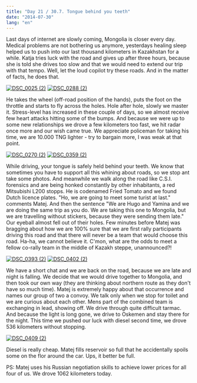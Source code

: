 ```yaml
---
title: "Day 21 / 30.7. Tongue behind you teeth"
date: "2014-07-30"
lang: "en"
---
```


Last days of internet are slowly coming, Mongolia is closer every day. Medical problems are not bothering us anymore, yesterdays healing sleep helped us to push into our last thousand kilometers in Kazakhstan for a while. Katja tries luck with the road and gives up after three hours, because she is told she drives too slow and that we would need to extend our trip with that tempo. Well, let the loud copilot try these roads. And in the matter of facts, he does that.

[![DSC_0025 (2)](images/DSC_0025-2-300x200.jpg)](http://gremovmongolijo.com/wp-content/uploads/2014/08/DSC_0025-2.jpg) [![DSC_0288 (2)](images/DSC_0288-2-300x200.jpg)](http://gremovmongolijo.com/wp-content/uploads/2014/08/DSC_0288-2.jpg)

He takes the wheel (off-road position of the hands), puts the foot on the throttle and starts to fly across the holes. Hole after hole, slowly we master it. Stress-level has increased in these couple of days, so we almost receive few heart attacks hitting some of the bumps. And because we were up to some new relationships we drove a few kilometers too fast, we hit radar once more and our wish came true. We appreciate policeman for taking his time, we are 10.000 TNG lighter - try to bargain more, I was weak at that point.

[![DSC_0270 (2)](images/DSC_0270-2-300x200.jpg)](http://gremovmongolijo.com/wp-content/uploads/2014/08/DSC_0270-2.jpg) [![DSC_0359 (2)](images/DSC_0359-2-300x200.jpg)](http://gremovmongolijo.com/wp-content/uploads/2014/08/DSC_0359-2.jpg)

While driving, your tongue is safely held behind your teeth. We know that sometimes you have to support all this whining about roads, so we stop ant take some photos. And meanwhile we walk along the road like C.S.I. forensics and are being honked constantly by other inhabitants, a red Mitsubishi L200 stopps. He is codenamed Fried Tomato and we found Dutch licence plates. "Ho, we are going to meet some turist at last." comments Matej. And then the sentence "We are Hugo and Yamina and we are doing the same trip as you do. We are taking this one to Mongolia, but we are travelling without stickers, because they were sending them late." Our eyeball almost fell out of their holes. Few minutes before Matej was bragging about how we are 100% sure that we are first rally participants driving this road and that there will never be a team that would choose this road. Ha-ha, we cannot believe it. C'mon, what are the odds to meet a fellow co-rally team in the middle of Kazakh steppe, unannounced?!

[![DSC_0393 (2)](images/DSC_0393-2-300x200.jpg)](http://gremovmongolijo.com/wp-content/uploads/2014/08/DSC_0393-2.jpg) [![DSC_0402 (2)](images/DSC_0402-2-300x200.jpg)](http://gremovmongolijo.com/wp-content/uploads/2014/08/DSC_0402-2.jpg)

We have a short chat and we are back on the road, because we are late and night is falling. We decide that we would drive together to Mongolia, and then took our own way (they are thinking about northern route as they don't have so much time). Matej is extremely happy about that occurrence and names our group of two a convoy. We talk only when we stop for toilet and we are curious about each other. Mens part of the combined team is exchanging in lead, showing off. We drive through quite difficult tarmac. And because the light is long gone, we drive to Oskemen and stay there for the night. This time we pushed our luck with diesel second time, we drove 536 kilometers without stopping.

[![DSC_0409 (2)](images/DSC_0409-2-300x200.jpg)](http://gremovmongolijo.com/wp-content/uploads/2014/08/DSC_0409-2.jpg)

Diesel is really cheap. Matej fills reservoir so full that he accidentally spoils some on the flor around the car. Ups, it better be full.

PS: Matej uses his Russian negotiation skills to achieve lower prices for all four of us. We drove 1062 kilometers today.
